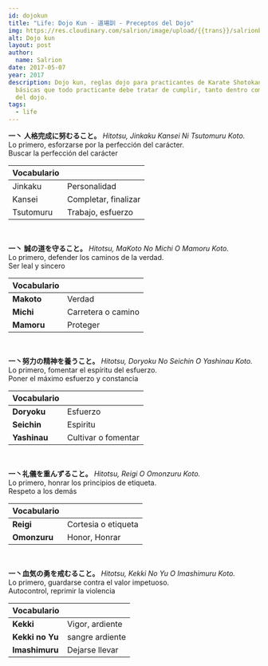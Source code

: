 ```yaml
---
id: dojokun
title: "Life: Dojo Kun - 道場訓 - Preceptos del Dojo"
img: https://res.cloudinary.com/salrion/image/upload/{{trans}}/salrionblog/torii.jpg
alt: Dojo kun
layout: post
author:
  name: Salrion
date: 2017-05-07
year: 2017
description: Dojo kun, reglas dojo para practicantes de Karate Shotokan. Reglas
  básicas que todo practicante debe tratar de cumplir, tanto dentro como fuera
  del dojo.
tags:
  - life
---
```


**一丶 人格完成に努むること。**
_Hitotsu, Jinkaku Kansei Ni Tsutomuru Koto._ <br>
Lo primero, esforzarse por la perfección del carácter. <br>
Buscar la perfección del carácter <br>

| Vocabulario |                      |
| ----------- | -------------------- |
| Jinkaku     | Personalidad         |
| Kansei      | Completar, finalizar |
| Tsutomuru   | Trabajo, esfuerzo    |

<br>

**一丶 誠の道を守ること。**
_Hitotsu, MaKoto No Michi O Mamoru Koto._<br>
Lo primero, defender los caminos de la verdad.<br>
Ser leal y sincero<br>

| Vocabulario |                    |
| ----------- | ------------------ |
| **Makoto**  | Verdad             |
| **Michi**   | Carretera o camino |
| **Mamoru**  | Proteger           |

<br>

**一丶努力の精神を養うこと。**
_Hitotsu, Doryoku No Seichin O Yashinau Koto._<br>
Lo primero, fomentar el espíritu del esfuerzo.<br>
Poner el máximo esfuerzo y constancia<br>

| Vocabulario  |                     |
| ------------ | ------------------- |
| **Doryoku**  | Esfuerzo            |
| **Seichin**  | Espiritu            |
| **Yashinau** | Cultivar o fomentar |

<br>

**一丶礼儀を重んずること。**
_Hitotsu, Reigi O Omonzuru Koto._<br>
Lo primero, honrar los principios de etiqueta.<br>
Respeto a los demás<br>

| Vocabulario  |                     |
| ------------ | ------------------- |
| **Reigi**    | Cortesia o etiqueta |
| **Omonzuru** | Honor, Honrar       |

<br>

**一丶血気の勇を戒むること。**
_Hitotsu, Kekki No Yu O Imashimuru Koto._<br>
Lo primero, guardarse contra el valor impetuoso.<br>
Autocontrol, reprimir la violencia<br>

| Vocabulario     |                 |
| --------------- | --------------- |
| **Kekki**       | Vigor, ardiente |
| **Kekki no Yu** | sangre ardiente |
| **Imashimuru**  | Dejarse llevar  |
